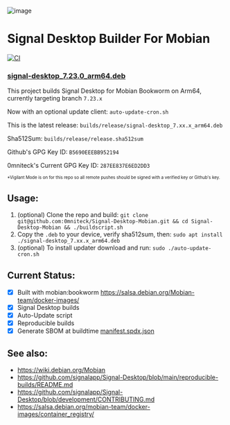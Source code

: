 ![image](https://github.com/user-attachments/assets/202613c2-97b8-4b54-b72c-6f8e110f0ff4)

# Signal Desktop Builder For Mobian
[![CI](https://github.com/signalapp/Signal-Desktop/actions/workflows/ci.yml/badge.svg)](https://github.com/signalapp/Signal-Desktop/actions/workflows/ci.yml)
### [signal-desktop_7.23.0_arm64.deb](/builds/release/signal-desktop_7.23.0_arm64.deb)

This project builds Signal Desktop for Mobian Bookworm on Arm64, currently targeting branch `7.23.x`

Now with an optional update client: `auto-update-cron.sh`

This is the latest release: `builds/release/signal-desktop_7.xx.x_arm64.deb`

Sha512Sum: `builds/release/release.sha512sum`

Github's GPG Key ID: `B5690EEEBB952194`

0mniteck's Current GPG Key ID: `287EE837E6ED2DD3`

<sup><sup>*Vigilant Mode is on for this repo so all remote pushes should be signed with a verified key or Github's key.</sup></sup>

## Usage:

1. (optional) Clone the repo and build: `git clone git@github.com:0mniteck/Signal-Desktop-Mobian.git && cd Signal-Desktop-Mobian && ./buildscript.sh`
2. Copy the `.deb` to your device, verify sha512sum, then: `sudo apt install ./signal-desktop_7.xx.x_arm64.deb`
3. (optional) To install updater download and run: `sudo ./auto-update-cron.sh`

## Current Status:

* [x] Built with mobian:bookworm https://salsa.debian.org/Mobian-team/docker-images/
* [x] Signal Desktop builds
* [x] Auto-Update script
* [x] Reproducible builds
* [x] Generate SBOM at buildtime [manifest.spdx.json](builds/release/manifest.spdx.json)

## See also:

* https://wiki.debian.org/Mobian
* https://github.com/signalapp/Signal-Desktop/blob/main/reproducible-builds/README.md
* https://github.com/signalapp/Signal-Desktop/blob/development/CONTRIBUTING.md
* https://salsa.debian.org/mobian-team/docker-images/container_registry/
